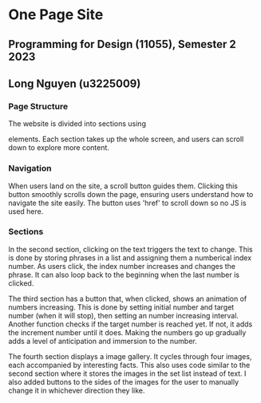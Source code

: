 # One Page Site
## Programming for Design (11055), Semester 2 2023
## Long Nguyen (u3225009)

### Page Structure

The website is divided into sections using <div> elements. Each section takes up the whole screen, and users can scroll down to explore more content.

### Navigation

When users land on the site, a scroll button guides them. Clicking this button smoothly scrolls down the page, ensuring users understand how to navigate the site easily. The button uses 'href' to scroll down so no JS is used here.

### Sections

In the second section, clicking on the text triggers the text to change. This is done by storing phrases in a list and assigning them a numberical index number. As users click, the index number increases and changes the phrase. It can also loop back to the beginning when the last number is clicked.

The third section has a button that, when clicked, shows an animation of numbers increasing. This is done by setting initial number and target number (when it will stop), then setting an number increasing interval. Another function checks if the target number is reached yet. If not, it adds the increment number until it does. Making the numbers go up gradually adds a level of anticipation and immersion to the number.

The fourth section displays a image gallery. It cycles through four images, each accompanied by interesting facts. This also uses code similar to the second section where it stores the images in the set list instead of text. I also added buttons to the sides of the images for the user to manually change it in whichever direction they like.